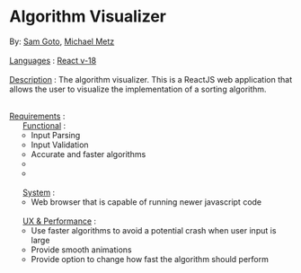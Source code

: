 # Algorithm Visualizer

By:
[Sam Goto](https://github.com/https-sam),
[Michael Metz](https://github.com/MicMetz)
<br>
<br>
<u>Languages</u> : [React v-18](https://reactjs.org/)
<br>
<br>
<u>Description</u> : The algorithm visualizer. This is a ReactJS web
application that allows the user to visualize the implementation of
a sorting algorithm.
<br>
<br>
<ul style="padding: 0"><u>Requirements</u> : 
<li style="list-style: none"><ul><u>Functional</u> : 
	<li style="list-style-type: circle; margin-left: 15px">Input Parsing</li>
	<li style="list-style-type: circle; margin-left: 15px">Input Validation</li>
	<li style="list-style-type: circle; margin-left: 15px">Accurate and faster algorithms</li>
	<li style="list-style-type: circle; margin-left: 15px"></li>
	<li style="list-style-type: circle; margin-left: 15px"></li>
</ul></li>
<br>
<li style="list-style: none"><ul><u>System</u> :
	<li style="list-style-type: circle; margin-left: 15px">Web browser that is capable of running newer javascript code</li>
</ul></li>
<br>
<li style="list-style: none"><ul><u>UX & Performance</u> :
	<li style="list-style-type: circle; margin-left: 15px">Use faster algorithms to avoid a potential crash when user input is large</li>
	<li style="list-style-type: circle; margin-left: 15px">Provide smooth animations</li>
	<li style="list-style-type: circle; margin-left: 15px">Provide option to change how fast the algorithm should perform</li>
	</ul></li>
</ul>
